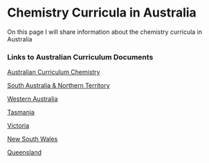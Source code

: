 <h1>Chemistry Curricula in Australia</h1>
<body>
<p>On this page I will share information about the chemistry curricula in Australia</p>



<h3>Links to Australian Curriculum Documents</h3>

[Australian Curriculum Chemistry](https://www.australiancurriculum.edu.au/senior-secondary-curriculum/science/chemistry/)

[South Australia & Northern Territory](https://www.sace.sa.edu.au/web/chemistry)

[Western Australia](https://senior-secondary.scsa.wa.edu.au/syllabus-and-support-materials/science/chemistry)

[Tasmania](https://www.tasc.tas.gov.au/students/courses/science/chm415115-4/)

[Victoria](https://www.vcaa.vic.edu.au/curriculum/vce/vce-study-designs/chemistry/Pages/index.aspx)

[New South Wales](https://educationstandards.nsw.edu.au/wps/portal/nesa/11-12/stage-6-learning-areas/stage-6-science/chemistry-2017)

[Queensland](https://www.qcaa.qld.edu.au/senior/senior-subjects/sciences/chemistry/syllabus)

</body>
